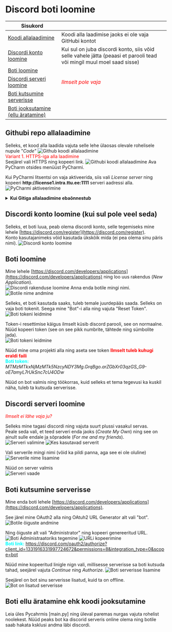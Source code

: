 # Discord boti loomine

| Sisukord | |
-----------|--------------
| [Koodi allalaadimine](#githubi-repo-allalaadimine) | Koodi alla laadimise jaoks ei ole vaja GitHubi kontot |
| [Discordi konto loomine](#discordi-konto-loomine-kui-sul-pole-veel-seda) | Kui sul on juba discordi konto, siis võid selle vahele jätta (peaasi et parooli tead või mingil muul moel saad sisse) |
| [Boti loomine](#Boti-loomine) |  
| [Discordi serveri loomine](#discordi-serveri-loomine) | _<span style="color:red">Ilmselt pole vaja</span>_ |
| [Boti kutsumine serverisse](#boti-kutsumine-serverisse) |
| [Boti jooksutamine (ellu äratamine)](#boti-ellu-äratamine-ehk-koodi-jooksutamine) |

## Githubi repo allalaadimine
Selleks, et kood alla laadida vajuta selle lehe ülaosas olevale rohelisele nupule "_Code_"
![Github koodi allalaadimine](images/1.png "Githubist koodi alla laadimine")  
<span style="color:red">Variant 1. HTTPS-iga alla laadimine</span>  
Seejärel vali HTTPS ning kopeeri link.
![Githubi koodi allalaadimine](images/2.png "Githubist koodi allalaadimine")
Ava PyCharm otsides menüüst PyCharmi.  
<!-- Lingi sees on []() selleks et link ei oleks aktiivne  -->
Kui PyCharmi litsentsi on vaja aktiveerida, siis vali _License server_ ning kopeeri **http://[]()license1.intra.ttu.ee:1111** serveri aadressi alla.
![PyCharmi aktiveerimine](images/3.png "Pycharmi aktiveerimine")

<details>
<summary><b>Kui Gitiga allalaadimine ebaõnnestub</b></summary>
<!-- <span style="color:red">Variant 2. ZIP-iga alla laadimine</span>   -->
Seejärel vali "_Download ZIP_"
![Githubi koodi allalaadimine](images/2.png "Githubist koodi allalaadimine")  
Nüüd kui kood on alla laetud mine allalaetud failide kausta ning paki ZIP fail lahti (Parem klõps ja _extract all..._)
[ZIP faili lahti pakkimine](images/4_cropped.png "ZIP faili lahti pakkimine")  
Nüüd kui see tehtud, siis ava PyCharm ning 

### `pole PyCharmi seega pole hetkel edasi teinud.`
</details>

## Discordi konto loomine (kui sul pole veel seda)
Selleks, et boti luua, peab olema discordi konto, selle tegemiseks mine lehele [https://discord.com/register](https://discord.com/register).  
Konto kasutajanimeks võid kasutada ükskõik mida (ei pea olema sinu päris nimi).
![Discordi konto loomine](images/5.png "Discordi konto loomine")

## Boti loomine
Mine lehele [https://discord.com/developers/applications](https://discord.com/developers/applications) ning loo uus rakendus (_New Application_).  
![Discordi rakenduse loomine](images/6.png "Discordi rakenudse loomine")
Anna enda botile mingi nimi.  
![Botile nime andmine](images/7.png "Botile nime andmine")

Selleks, et boti kasutada saaks, tuleb temale juurdepääs saada. Selleks on vaja boti tokenit. Seega mine "Bot"-i alla ning vajuta "Reset Token".
![Boti tokeni leidmine](images/8.png "Boti tokeni leidmine")  

Token-i resettimise käigus ilmselt küsib discord parooli, see on normaalne. Nüüd kopeeri token (see on see pikk numbrite, tähtede ning sümbolite jada).  
![Boti tokeni leidmine](images/9.png "Tokeni kopeerimine") 

Nüüd mine oma projekti alla ning aseta see token **<span style="color:red;weight:800">Ilmselt tuleb kuhugi eraldi faili</span>**  
**<span style="color:cyan">Boti token:</span>** _MTMzMTkxNjMzMTk5NzcyNDY3Mg.GrqBgo.arZGbXr03qzGS_G9-oE7amyL7rUkSnc7cU4ODw_

Nüüd on bot valmis ning töökorras, kuid selleks et tema tegevusi ka kuskil näha, tuleb ta kutsuda serverisse.

## Discordi serveri loomine  
_<span style="color:red">Ilmselt ei lähe vaja ju?</span>_  

Selleks mine tagasi discordi ning vajuta suurt plussi vasakul servas.  
Peale seda vali, et teed serveri enda jaoks (_Create My Own_) ning see on ainult sulle endale ja sõpradele (_For me and my friends_).  
![Serveri valimine](images/10.png "Serveri valimine")
![Kes kasutavad serverit](images/11.png "Kes kasutavad serverit")

Vali serverile mingi nimi (võid ka pildi panna, aga see ei ole oluline)  
![Serverile nime lisamine](images/12.png "Serverile nime lisamine")

Nüüd on server valmis  
![Serveri vaade](images/13.png "Serveri vaade")

## Boti kutsumine serverisse
Mine enda boti lehele [https://discord.com/developers/applications](https://discord.com/developers/applications).  

See järel mine OAuth2 alla ning OAtuh2 URL Generator alt vali "bot".
![Botile õiguste andmine](images/14.png "Botile õiguste andmine")

Ning õiguste alt vali "Administrator" ning kopeeri genereeritud URL.
![Boti Administraatoriks tegemine](images/15.png "Boti administraatoriks tegemine")
![URLi kopeerimine](images/16.png "URLi kopeerimine")  
**<span style="color:cyan"> Boti link:</span>** https://discord.com/oauth2/authorize?client_id=1331916331997724672&permissions=8&integration_type=0&scope=bot

Nüüd mine kopeeritud linigle nign vali, millisesse serverisse sa boti kutsuda tahad, seejärel vajuta _Continue_ ning _Authorize_.
![Boti serverisse lisamine](images/17.png "Boti serverisse lisamine")

Seejärel on bot sinu serverisse lisatud, kuid ta on offline.  
![Bot on lisatud serverisse](images/18.png "Bot on lisatud serverisse")

## Boti ellu äratamine ehk koodi jooksutamine
Leia üles Pycahrmis [main.py] ning üleval paremas nurgas vajuta rohelist noolekest. Nüüd peaks bot ka discorid serveris online olema ning botile saab hakata ksklusi andma läbi discordi.
